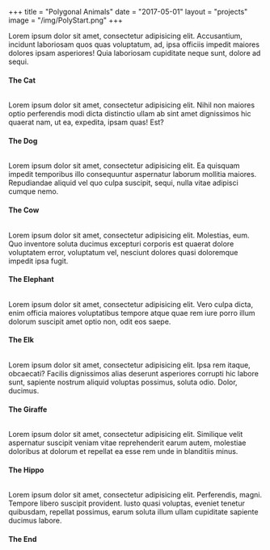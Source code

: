 +++
title = "Polygonal Animals"
date = "2017-05-01"
layout = "projects"
image = "/img/PolyStart.png"
+++


Lorem ipsum dolor sit amet, consectetur adipisicing elit. Accusantium, incidunt laboriosam quos quas voluptatum, ad, ipsa officiis impedit maiores dolores ipsam asperiores! Quia laboriosam cupiditate neque sunt, dolore ad sequi.


<h4>The Cat</h4>

<img id="polyanimal-normal" src="\img\PolyCat.png" alt="">

Lorem ipsum dolor sit amet, consectetur adipisicing elit. Nihil non maiores optio perferendis modi dicta distinctio ullam ab sint amet dignissimos hic quaerat nam, ut ea, expedita, ipsam quas! Est?


<h4>The Dog</h4>

<img id="polyanimal-normal" src="\img\PolyDog.png" alt="">

Lorem ipsum dolor sit amet, consectetur adipisicing elit. Ea quisquam impedit temporibus illo consequuntur aspernatur laborum mollitia maiores. Repudiandae aliquid vel quo culpa suscipit, sequi, nulla vitae adipisci cumque nemo.



<h4>The Cow</h4>

<img id="polyanimal-normal" src="\img\PolyCow.png" alt="">

Lorem ipsum dolor sit amet, consectetur adipisicing elit. Molestias, eum. Quo inventore soluta ducimus excepturi corporis est quaerat dolore voluptatem error, voluptatum vel, nesciunt dolores quasi doloremque impedit ipsa fugit.

<h4>The Elephant</h4>

<img id="polyanimal-normal" src="\img\PolyElephant.png" alt="">

Lorem ipsum dolor sit amet, consectetur adipisicing elit. Vero culpa dicta, enim officia maiores voluptatibus tempore atque quae rem iure porro illum dolorum suscipit amet optio non, odit eos saepe.

<h4>The Elk</h4>

<img id="polyanimal-normal" src="\img\PolyElk.png" alt="">

Lorem ipsum dolor sit amet, consectetur adipisicing elit. Ipsa rem itaque, obcaecati? Facilis dignissimos alias deserunt asperiores corrupti hic labore sunt, sapiente nostrum aliquid voluptas possimus, soluta odio. Dolor, ducimus.

<h4>The Giraffe</h4>

<img id="polyanimal-normal" src="\img\PolyGiraffe.png" alt="">

Lorem ipsum dolor sit amet, consectetur adipisicing elit. Similique velit aspernatur suscipit veniam vitae reprehenderit earum autem, molestiae doloribus at dolorum et repellat ea esse rem unde in blanditiis minus.


<h4>The Hippo</h4>

<img id="polyanimal-normal" src="\img\PolyHippo.png" alt="">


Lorem ipsum dolor sit amet, consectetur adipisicing elit. Perferendis, magni. Tempore libero suscipit provident. Iusto quasi voluptas, eveniet tenetur quibusdam, repellat possimus, earum soluta illum ullam cupiditate sapiente ducimus labore.


<h4>The End</h4>
